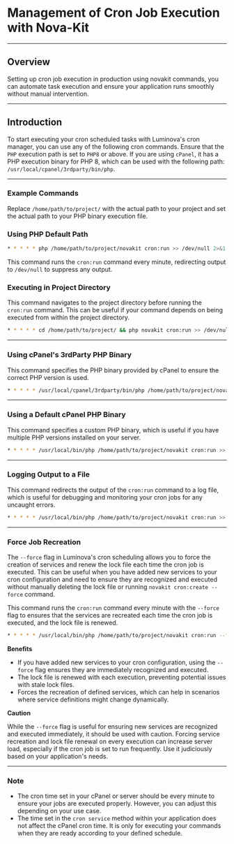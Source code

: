 # Management of Cron Job Execution with Nova-Kit

***

## Overview

Setting up cron job execution in production using novakit commands, you can automate task execution and ensure your application runs smoothly without manual intervention.

***

## Introduction

To start executing your cron scheduled tasks with Luminova's cron manager, you can use any of the following cron commands. Ensure that the `PHP` execution path is set to `PHP8` or above. If you are using `cPanel`, it has a PHP execution binary for PHP 8, which can be used with the following path: `/usr/local/cpanel/3rdparty/bin/php`.

***

### Example Commands

Replace `/home/path/to/project/` with the actual path to your project and set the actual path to your PHP binary execution file.

### Using PHP Default Path

```bash
* * * * * php /home/path/to/project/novakit cron:run >> /dev/null 2>&1
```

This command runs the `cron:run` command every minute, redirecting output to `/dev/null` to suppress any output.

### Executing in Project Directory

This command navigates to the project directory before running the `cron:run` command. This can be useful if your command depends on being executed from within the project directory.

```bash
* * * * * cd /home/path/to/project/ && php novakit cron:run >> /dev/null 2>&1
```

***

### Using cPanel's 3rdParty PHP Binary

This command specifies the PHP binary provided by cPanel to ensure the correct PHP version is used.

```bash
* * * * * /usr/local/cpanel/3rdparty/bin/php /home/path/to/project/novakit cron:run >> /dev/null 2>&1
```

***

### Using a Default cPanel PHP Binary

This command specifies a custom PHP binary, which is useful if you have multiple PHP versions installed on your server.

```bash
* * * * * /usr/local/bin/php /home/path/to/project/novakit cron:run >> /dev/null 2>&1
```

***

### Logging Output to a File

This command redirects the output of the `cron:run` command to a log file, which is useful for debugging and monitoring your cron jobs for any uncaught errors.

```bash
* * * * * /usr/local/bin/php /home/path/to/project/novakit cron:run >> /home/path/to/project/writeable/log/debug.log 2>&1
```

***

### Force Job Recreation

The `--force` flag in Luminova's cron scheduling allows you to force the creation of services and renew the lock file each time the cron job is executed. This can be useful when you have added new services to your cron configuration and need to ensure they are recognized and executed without manually deleting the lock file or running `novakit cron:create --force` command.

This command runs the `cron:run` command every minute with the `--force` flag to ensures that the services are recreated each time the cron job is executed, and the lock file is renewed. 

```bash
* * * * * /usr/local/bin/php /home/path/to/project/novakit cron:run --force >> /dev/null 2>&1
```

**Benefits**

- If you have added new services to your cron configuration, using the `--force` flag ensures they are immediately recognized and executed.
- The lock file is renewed with each execution, preventing potential issues with stale lock files.
- Forces the recreation of defined services, which can help in scenarios where service definitions might change dynamically.

**Caution**

While the `--force` flag is useful for ensuring new services are recognized and executed immediately, it should be used with caution. Forcing service recreation and lock file renewal on every execution can increase server load, especially if the cron job is set to run frequently. Use it judiciously based on your application's needs.

***

### Note

- The cron time set in your cPanel or server should be every minute to ensure your jobs are executed properly. However, you can adjust this depending on your use case.
- The time set in the `cron service` method within your application does not affect the cPanel cron time. It is only for executing your commands when they are ready according to your defined schedule.